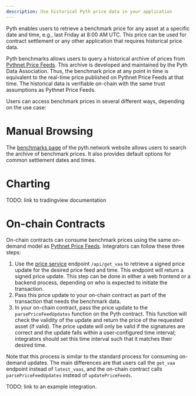 ```yaml
---
description: Use historical Pyth price data in your application
---
```


Pyth enables users to retrieve a benchmark price for any asset at a specific date and time, e.g., last Friday at 8:00 AM UTC.
This price can be used for contract settlement or any other application that requires historical price data.

Pyth benchmarks allows users to query a historical archive of prices from [Pythnet Price Feeds](../pythnet-price-feeds).
This archive is developed and maintained by the Pyth Data Association.
Thus, the benchmark price at any point in time is equivalent to the real-time price published on Pythnet Price Feeds at that time.
The historical data is verifiable on-chain with the same trust assumptions as Pythnet Price Feeds.

Users can access benchmark prices in several different ways, depending on the use case:

# Manual Browsing

The [benchmarks page](todo) of the pyth.network website allows users to search the archive of benchmark prices.
It also provides default options for common settlement dates and times.

# Charting

TODO: link to tradingview documentation

# On-chain Contracts

On-chain contracts can consume benchmark prices using the same on-demand model as [Pythnet Price Feeds](../pythnet-price-feeds).
Integrators can follow these three steps:

1. Use the [price service](../pythnet-price-feeds/price-service) endpoint `/api/get_vaa` to retrieve a signed price update for the desired price feed and time.
   This endpoint will return a signed price update.
   This step can be done in either a web frontend or a backend process, depending on who is expected to initiate the transaction.
2. Pass this price update to your on-chain contract as part of the transaction that needs the benchmark data.
3. In your on-chain contract, pass the price update to the `parsePriceFeedUpdates` function on the Pyth contract.
   This function will check the validity of the update and return the price of the requested asset (if valid).
   The price update will only be valid if the signatures are correct and the update falls within a user-configured time interval; integrators should set this time interval such that it matches their desired time.

Note that this process is similar to the standard process for consuming on-demand updates.
The main differences are that users call the `get_vaa` endpoint instead of `latest_vaas`, and the on-chain contract calls `parsePriceFeedUpdates` instead of `updatePriceFeeds`.

TODO: link to an example integration.


